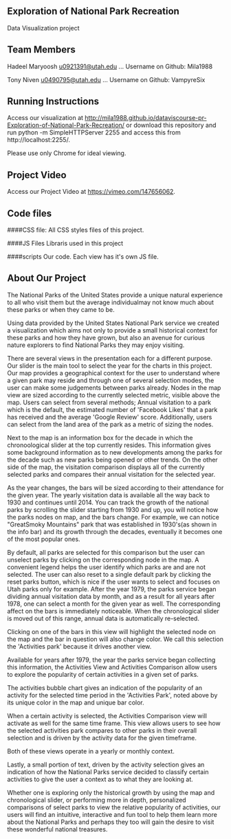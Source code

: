 ##  Exploration of National Park Recreation
Data Visualization project

## Team Members

Hadeel Maryoosh u0921391@utah.edu ... Username on Github: Mila1988


Tony Niven u0490795@utah.edu         ... Username on Github: VampyreSix

## Running Instructions

Access our visualization at http://mila1988.github.io/dataviscourse-pr-Exploration-of-National-Park-Recreation/ or download this repository and run python -m SimpleHTTPServer 2255 and access this from http://localhost:2255/.

Please use only  Chrome for ideal viewing.

## Project Video
Access our Project Video at https://vimeo.com/147656062.


## Code files

####CSS file:
All CSS styles files of this project.

####JS Files
Libraris used in this project

####scripts
Our code. Each view has it's own JS file.



## About Our Project
      
 The National Parks of the United States provide a unique natural experience to all who visit them but the average individualmay not know much about these parks or when they came to be.
 
Using data provided by the United States National Park service we created a visualization which aims not only to provide a small historical context for these parks and how they have grown, but also an avenue for curious nature explorers to find National Parks they may enjoy visiting.

  
There are several views in the presentation each for a different purpose. Our slider is the main tool to select the year for the charts in this project. Our map provides a geographical context for the user to understand where a given park may reside and through one of several selection modes, the user can make some judgements between parks already. Nodes in the map view are sized according to the currently selected metric, visible above the map. Users can select from several methods; Annual visitation to a park which is the default, the estimated number of 'Facebook Likes' that a park has received and the average 'Google Review' score. Additionally, users can select from the land area of the park as a metric of sizing the nodes.
   
Next to the map is an information box for the decade in which the chronoological slider at the top currently resides. This information gives some background information as to new developments among the parks for the decade such as new parks being opened or other trends. On the other side of the map, the visitation comparison displays all of the currently selected parks and compares their annual visitation for the selected year.

As the year changes, the bars will be sized according to their attendance for the given year. The yearly visitation data is available all the way back to 1930 and continues until 2014. You can track the growth of the national parks by scrolling the slider starting from 1930 and up, you will notice how the parks nodes on map, and the bars change. For example, we can notice "GreatSmoky Mountains" park that was established in 1930's(as shown in the info bar) and its growth through the decades, eventually it becomes one of the most popular ones.


By default, all parks are selected for this comparison but the user can unselect parks by clicking on the corresponding node in the map. A convenient legend helps the user identify which parks are and are not selected. The user can also reset to a single default park by clicking the reset parks button, which is nice if the user wants to select and focuses on Utah parks only for example. After the year 1979, the parks service began dividing annual visitation data by month, and as a result for all years after 1978, one can select a month for the given year as well. The corresponding affect on the bars is immediately noticeable. When the chronological slider is moved out of this range, annual data is automatically re-selected.

Clicking on one of the bars in this view will highlight the selected node on the map and the bar in question will also change color. We call this selection the 'Activities park' because it drives another view.
     
Available for years after 1979, the year the parks service began collecting this information, the Activities View and Activities Comparison allow users to explore the popularity of certain activities in a given set of parks.

The activities bubble chart gives an indication of the popularity of an activity for the selected time period in the 'Activities Park', noted above by its unique color in the map and unique bar color.

When a certain activity is selected, the Activities Comparison view will activate as well for the same time frame. This view allows users to see how the selected activities park compares to other parks in their overall selection and is driven by the activity data for the given timeframe.

Both of these views operate in a yearly or monthly context.

Lastly, a small portion of text, driven by the activity selection gives an indication of how the National Parks service decided to classify certain activities to give the user a context as to what they are looking at.
  
Whether one is exploring only the historical growth by using the map and chronological slider, or performing more in depth, personalized comparisons of select parks to view the relative popularity of activities, our users will find an intuitive, interactive and fun tool to help them learn more about the National Parks and perhaps they too will gain the desire to visit these wonderful national treasures.

